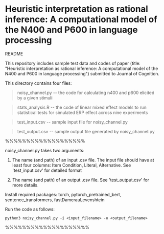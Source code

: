 # Heuristic interpretation as rational inference: A computational model of the N400 and P600 in language processing

README

This repository includes sample test data and codes of paper (title: "Heuristic interpretation as rational inference: A computational model of the N400 and P600 in language processing") submitted to Journal of Cognition.

This directory contains four files:

  > noisy_channel.py -- the code for calculating n400 and p600 elicited by a given stimuli
  
  > stats_analysis.R -- the code of linear mixed effect models to run statistical tests for simulated ERP effect across nine experiments
  
  > test_input.csv -- sample input file for noisy_channel.py
  
  > test_output.csv -- sample output file generated by noisy_channel.py

%%%%%%%%%%%%%%%%%%%

noisy_channel.py takes two arguments:

1) The name (and path) of an input .csv file. The input file should have at least four columns: Item Condition, Literal, Alternative. See 'test_input.csv' for detailed format

2) The name (and path) of an output .csv file. See 'test_output.csv' for more details.

Install required packages: torch, pytorch_pretrained_bert, sentence_transformers, fastDamerauLevenshtein
  
Run the code as follows:
    
    python3 noisy_channel.py -i <input_filename> -o <output_filename>

%%%%%%%%%%%%%%%%%%%%
